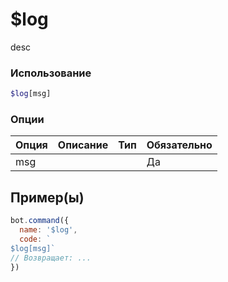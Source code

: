 # $log
desc
### Использование
```php
$log[msg]
```

### Опции

| Опция | Описание | Тип | Обязательно |
|--------|-------------|------|----------|
| msg |  |  | Да |  
## Пример(ы)

```javascript
bot.command({
  name: '$log',
  code: `
$log[msg]`
// Возвращает: ...
})
```